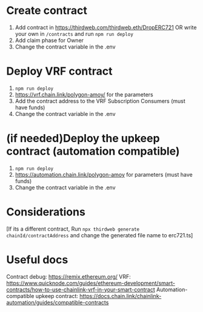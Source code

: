 # Create contract
1. Add contract in https://thirdweb.com/thirdweb.eth/DropERC721 OR write your own in `/contracts` and run `npm run deploy`
2. Add claim phase for Owner
3. Change the contract variable in the .env
   
# Deploy VRF contract
1. `npm run deploy`
2. https://vrf.chain.link/polygon-amoy/ for the parameters
3. Add the contract address to the VRF Subscription Consumers (must have funds)
4. Change the contract variable in the .env

# (if needed)Deploy the upkeep contract (automation compatible)
1. `npm run deploy`
2. https://automation.chain.link/polygon-amoy for parameters (must have funds)
3. Change the contract variable in the .env


# Considerations 
[If its a different contract, Run `npx thirdweb generate chainId/contractAddress` and change the generated file name to erc721.ts]

# Useful docs
Contract debug: https://remix.ethereum.org/
VRF: https://www.quicknode.com/guides/ethereum-development/smart-contracts/how-to-use-chainlink-vrf-in-your-smart-contract
Automation-compatible upkeep contract: https://docs.chain.link/chainlink-automation/guides/compatible-contracts